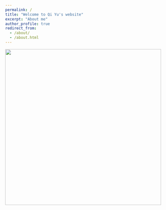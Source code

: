 ```yaml
---
permalink: /
title: "Welcome to Qi Yu's website"
excerpt: "About me"
author_profile: true
redirect_from: 
  - /about/
  - /about.html
---
```

<img src="https://user-images.githubusercontent.com/57276712/130341444-787a1c38-8f75-458e-909e-07db2e3f7448.jpeg" width="500" height="500" />

